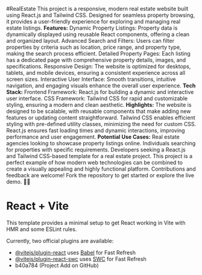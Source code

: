 #RealEstate
This project is a responsive, modern real estate website built using React.js and Tailwind CSS. Designed for seamless property browsing, it provides a user-friendly experience for exploring and managing real estate listings.
**Features:**
Dynamic Property Listings: Property data is dynamically displayed using reusable React components, offering a clean and organized layout.
Advanced Search and Filters: Users can filter properties by criteria such as location, price range, and property type, making the search process efficient.
Detailed Property Pages: Each listing has a dedicated page with comprehensive property details, images, and specifications.
Responsive Design: The website is optimized for desktops, tablets, and mobile devices, ensuring a consistent experience across all screen sizes.
Interactive User Interface: Smooth transitions, intuitive navigation, and engaging visuals enhance the overall user experience.
**Tech Stack:**
Frontend Framework: React.js for building a dynamic and interactive user interface.
CSS Framework: Tailwind CSS for rapid and customizable styling, ensuring a modern and clean aesthetic.
**Highlights:**
The website is designed to be scalable, with reusable components that make adding new features or updating content straightforward.
Tailwind CSS enables efficient styling with pre-defined utility classes, minimizing the need for custom CSS.
React.js ensures fast loading times and dynamic interactions, improving performance and user engagement.
**Potential Use Cases:**
Real estate agencies looking to showcase property listings online.
Individuals searching for properties with specific requirements.
Developers seeking a React.js and Tailwind CSS-based template for a real estate project.
This project is a perfect example of how modern web technologies can be combined to create a visually appealing and highly functional platform. Contributions and feedback are welcome! Fork the repository to get started or explore the live demo. 🏡✨
# React + Vite

This template provides a minimal setup to get React working in Vite with HMR and some ESLint rules.

Currently, two official plugins are available:

- [@vitejs/plugin-react](https://github.com/vitejs/vite-plugin-react/blob/main/packages/plugin-react/README.md) uses [Babel](https://babeljs.io/) for Fast Refresh
- [@vitejs/plugin-react-swc](https://github.com/vitejs/vite-plugin-react-swc) uses [SWC](https://swc.rs/) for Fast Refresh
-  b40a784 (Project Add on GitHub)
